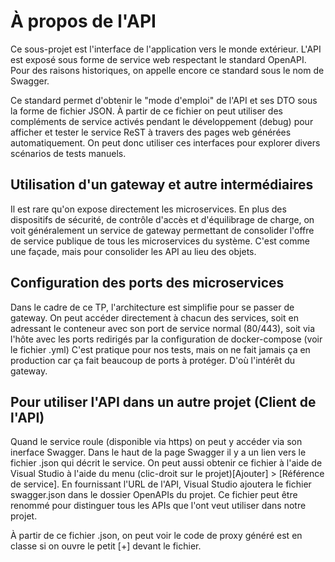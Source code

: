 ﻿# À propos de l'API

Ce sous-projet est l'interface de l'application vers le monde extérieur. L'API 
est exposé sous forme de service web respectant le standard OpenAPI. Pour des 
raisons historiques, on appelle encore ce standard sous le nom de Swagger.

Ce standard permet d'obtenir le "mode d'emploi" de l'API et ses DTO sous la forme 
de fichier JSON. À partir de ce fichier on peut utiliser des compléments de 
service activés pendant le développement (debug) pour afficher et tester le 
service ReST à travers des pages web générées automatiquement. On peut donc utiliser
ces interfaces pour explorer divers scénarios de tests manuels.

## Utilisation d'un gateway et autre intermédiaires

Il est rare qu'on expose directement les microservices. En plus des dispositifs de 
sécurité, de contrôle d'accès et d'équilibrage de charge, on voit généralement un 
service de gateway permettant de consolider l'offre de service publique de tous les 
microservices du système. C'est comme une façade, mais pour consolider les API au 
lieu des objets. 

## Configuration des ports des microservices

Dans le cadre de ce TP, l'architecture est simplifie pour se passer de gateway. 
On peut accéder directement à chacun des services, soit en adressant le conteneur 
avec son port de service normal (80/443), soit via l'hôte avec les ports redirigés
par la configuration de docker-compose (voir le fichier .yml) C'est pratique pour nos 
tests, mais on ne fait jamais ça en production car ça fait beaucoup de ports à 
protéger. D'où l'intérêt du gateway.

## Pour utiliser l'API dans un autre projet (Client de l'API)

Quand le service roule (disponible via https) on peut y accéder via son inerface Swagger.
Dans le haut de la page Swagger il y a un lien vers le fichier .json qui décrit le service. 
On peut aussi obtenir ce fichier à l'aide de Visual Studio à l'aide du menu (clic-droit 
sur le projet)[Ajouter] > [Référence de service]. En fournissant l'URL de l'API, Visual 
Studio ajoutera le fichier swagger.json dans le dossier OpenAPIs du projet. Ce fichier peut 
être renommé pour distinguer tous les APIs que l'ont veut utiliser dans notre projet.

À partir de ce fichier .json, on peut voir le code de proxy généré est en classe si on ouvre 
le petit [+] devant le fichier.